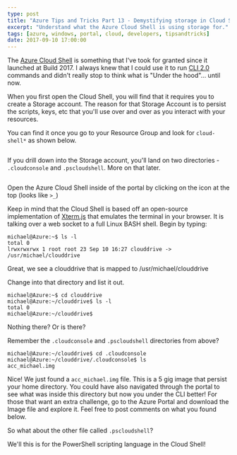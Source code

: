```yaml
---
type: post
title: "Azure Tips and Tricks Part 13 - Demystifying storage in Cloud Shell"
excerpt: "Understand what the Azure Cloud Shell is using storage for."
tags: [azure, windows, portal, cloud, developers, tipsandtricks]
date: 2017-09-10 17:00:00
---
```



The [Azure Cloud Shell](https://azure.microsoft.com/en-us/features/cloud-shell/) is something that I've took for granted since it launched at Build 2017. I always knew that I could use it to run [CLI 2.0](https://docs.microsoft.com/en-us/cli/azure/install-azure-cli?view=azure-cli-latest) commands and didn't really stop to think what is "Under the hood"... until now. 

When you first open the Cloud Shell, you will find that it requires you to create a Storage account. The reason for that Storage Account is to persist the scripts, keys, etc that you'll use over and over as you interact with your resources. 

You can find it once you go to your Resource Group and look for `cloud-shell*` as shown below. 

<img :src="$withBase('/files/cloudshell1.png')">

If you drill down into the Storage account, you'll land on two directories - `.cloudconsole` and `.pscloudshell`. More on that later. 

<img :src="$withBase('/files/cloudshell2.png')">

Open the Azure Cloud Shell inside of the portal by clicking on the icon at the top (looks like `>_`)

Keep in mind that the Cloud Shell is based off an open-source implementation of [Xterm.js](https://github.com/sourcelair/xterm.js) that emulates the terminal in your browser. It is talking over a web socket to a full Linux BASH shell. Begin by typing:

	michael@Azure:~$ ls -l
	total 0
	lrwxrwxrwx 1 root root 23 Sep 10 16:27 clouddrive -> /usr/michael/clouddrive

Great, we see a clouddrive that is mapped to /usr/michael/clouddrive

Change into that directory and list it out.

	michael@Azure:~$ cd clouddrive
	michael@Azure:~/clouddrive$ ls -l
	total 0
	michael@Azure:~/clouddrive$

Nothing there? Or is there? 

Remember the `.cloudconsole` and `.pscloudshell` directories from above?

	michael@Azure:~/clouddrive$ cd .cloudconsole
	michael@Azure:~/clouddrive/.cloudconsole$ ls
	acc_michael.img

Nice! We just found a `acc_michael.img` file. This is a 5 gig image that persist your home directory. You could have also navigated through the portal to see what was inside this directory but now you under the CLI better! For those that want an extra challenge, go to the Azure Portal and download the Image file and explore it. Feel free to post comments on what you found below. 

So what about the other file called `.pscloudshell`?  

We'll this is for the PowerShell scripting language in the Cloud Shell! 
